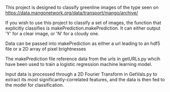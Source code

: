 This project is designed to classify greenline images of the type seen on https://data.mangonetwork.org/data/transport/mango/archive/

If you wish to use this project to classify a set of images, the function that explicitly classifies is makePrediction.makePrediction. It can either output 'Y' for a clear image, or 'N' for a cloudy one.

Data can be passed into makePrediction as either a url leading to an hdf5 file or a 2D array of pixel brightnesses

The makePrediction file reference data from the urls in getURLs.py whcih have been used to train a logistic regression machine learning model.

Input data is processed through a 2D Fourier Transform in GetVals.py to extract its most significantly-correlated features, and the data is then fed to the model for classification.